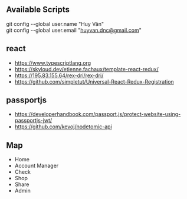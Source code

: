 ## Available Scripts
git config --global user.name "Huy Văn"\
git config --global user.email "huyvan.dnc@gmail.com"

## react
- https://www.typescriptlang.org
- https://skyloud.dev/etienne.fachaux/template-react-redux/
- https://195.83.155.64/rex-dri/rex-dri/
- https://github.com/simpletut/Universal-React-Redux-Registration

## passportjs
- https://developerhandbook.com/passport.js/protect-website-using-passportjs-jwt/
- https://github.com/kevoj/nodetomic-api

## Map
- Home
- Account Manager
- Check
- Shop
- Share
- Admin